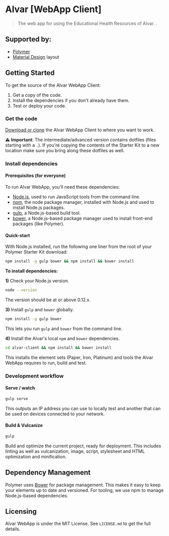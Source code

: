 # Alvar [WebApp Client]

> The web app for using the Educational Health Resources of Alvar. .

## Supported by:

* [Polymer](https://www.polymer-project.org/)
* [Material Design](http://www.google.com/design/spec/material-design/introduction.html) layout

## Getting Started

To get the source of the Alvar WebApp Client:

1. Get a copy of the code.
2. Install the dependencies if you don't already have them.
3. Test or deploy your code.

### Get the code

[Download or clone](https://github.com/MaxRoecker/alvar-client) the Alvar WebApp Client to where you want to work.

:warning: **Important**: The intermediate/advanced version contains dotfiles (files starting with a `.`). If you're copying the contents of the Starter Kit to a new location make sure you bring along these dotfiles as well.

### Install dependencies

#### Prerequisites (for everyone)

To run Alvar WebApp, you'll need these dependencies:

* [Node.js](https://nodejs.org/en/), used to run JavaScript tools from the command line.
* [npm](https://www.npmjs.com/), the node package manager, installed with Node.js and used to install Node.js packages.
* [gulp](http://gulpjs.com/), a Node.js-based build tool.
* [bower](http://bower.io/), a Node.js-based package manager used to install front-end packages (like Polymer).

#### Quick-start

With Node.js installed, run the following one liner from the root of your Polymer Starter Kit download:

```sh
npm install -g gulp bower && npm install && bower install
```

**To install dependencies:**

**1)**  Check your Node.js version.

```sh
node --version
```

The version should be at or above 0.12.x.

**3)**  Install `gulp` and `bower` globally.

```sh
npm install -g gulp bower
```

This lets you run `gulp` and `bower` from the command line.

**4)**  Install the Alvar's local `npm` and `bower` dependencies.

```sh
cd alvar-client && npm install && bower install
```

This installs the element sets (Paper, Iron, Platinum) and tools the Alvar WebApp requires to run, build and test.

### Development workflow

#### Serve / watch

```sh
gulp serve
```

This outputs an IP address you can use to locally test and another that can be used on devices connected to your network.

#### Build & Vulcanize

```sh
gulp
```

Build and optimize the current project, ready for deployment. This includes linting as well as vulcanization, image, script, stylesheet and HTML optimization and minification.

## Dependency Management

Polymer uses [Bower](http://bower.io) for package management. This makes it easy to keep your elements up to date and versioned. For tooling, we use npm to manage Node.js-based dependencies.

## Licensing

Alvar WebApp is under the MIT License. See `LICENSE.md` to get the full details.
